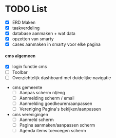 # TODO List

- [x] ERD Maken
- [x] taakverdeling
- [x] database aanmaken + wat data
- [x] opzetten van smarty
- [x] cases aanmaken in smarty voor elke pagina

#### cms algemeen
- [x] login functie cms
- [ ] Toolbar
- [ ] Overzichtelijk dashboard met duidelijke navigatie

- cms gemeente
  - [ ] Aanpas scherm nl/eng
  - [ ] Aanmelding scherm / email
  - [ ] Aanmelding goedkeuren/aanpassen
  - [ ] Vereniging Pagina's bekijken/aanpassen
  
- cms verenigingen
  - [ ] Aanmeld scherm
  - [ ] Pagina aanmaken/aanpassen scherm
  - [ ] Agenda items toevoegen scherm
